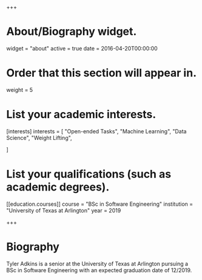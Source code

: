+++
# About/Biography widget.
widget = "about"
active = true
date = 2016-04-20T00:00:00

# Order that this section will appear in.
weight = 5

# List your academic interests.
[interests]
  interests = [
    "Open-ended Tasks",
    "Machine Learning",
    "Data Science",
    "Weight Lifting",
    
  ]

# List your qualifications (such as academic degrees).

[[education.courses]]
  course = "BSc in Software Engineering"
  institution = "University of Texas at Arlington"
  year = 2019


 
+++

# Biography

Tyler Adkins is a senior at the University of Texas at Arlington pursuing a BSc in Software Engineering with an expected graduation date of 12/2019. 
